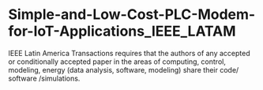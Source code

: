 # Simple-and-Low-Cost-PLC-Modem-for-IoT-Applications_IEEE_LATAM
IEEE Latin America Transactions requires that the authors of any accepted or conditionally accepted paper in the areas of computing, control, modeling, energy (data analysis, software, modeling) share their code/ software /simulations.
